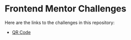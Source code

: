 # Frontend Mentor Challenges

Here are the links to the challenges in this repository:

- [QR Code](https://perci-aceron.github.io/frontend-mentor/qr-code/)